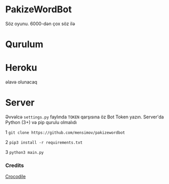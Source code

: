 # PakizeWordBot
Söz oyunu. 6000-dən çox söz ilə

# Qurulum

# Heroku
əlavə olunacaq


# Server

Əvvəlcə `settings.py` faylında `TOKEN` qarşısına öz Bot Token yazın. Server'da Python (3+) və pip qurulu olmalıdı

1
`git clone https://github.com/mensimov/pakizewordbot`

2
`pip3 install -r requirements.txt`

3
`python3 main.py`

### Credits
[Crocodile](https://github.com/DinaraGil/Crocodile_bot)
